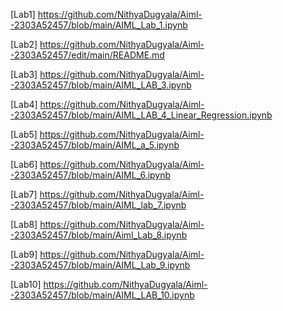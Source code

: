 [Lab1] https://github.com/NithyaDugyala/Aiml--2303A52457/blob/main/AIML_Lab_1.ipynb

[Lab2] https://github.com/NithyaDugyala/Aiml--2303A52457/edit/main/README.md

[Lab3] https://github.com/NithyaDugyala/Aiml--2303A52457/blob/main/AIML_LAB_3.ipynb

[Lab4] https://github.com/NithyaDugyala/Aiml--2303A52457/blob/main/AIML_LAB_4_Linear_Regression.ipynb

[Lab5] https://github.com/NithyaDugyala/Aiml--2303A52457/blob/main/AIML_a_5.ipynb

[Lab6] https://github.com/NithyaDugyala/Aiml--2303A52457/blob/main/AIML_6.ipynb

[Lab7] https://github.com/NithyaDugyala/Aiml--2303A52457/blob/main/AIML_lab_7.ipynb

[Lab8] https://github.com/NithyaDugyala/Aiml--2303A52457/blob/main/Aiml_Lab_8.ipynb

[Lab9] https://github.com/NithyaDugyala/Aiml--2303A52457/blob/main/AIML_Lab_9.ipynb 

[Lab10] https://github.com/NithyaDugyala/Aiml--2303A52457/blob/main/AIML_LAB_10.ipynb
